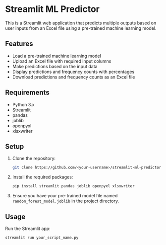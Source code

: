 # Streamlit ML Predictor

This is a Streamlit web application that predicts multiple outputs based on user inputs from an Excel file using a pre-trained machine learning model.

## Features

- Load a pre-trained machine learning model
- Upload an Excel file with required input columns
- Make predictions based on the input data
- Display predictions and frequency counts with percentages
- Download predictions and frequency counts as an Excel file

## Requirements

- Python 3.x
- Streamlit
- pandas
- joblib
- openpyxl
- xlsxwriter

## Setup

1. Clone the repository:
    ```sh
    git clone https://github.com/<your-username>/streamlit-ml-predictor.git
    ```

2. Install the required packages:
    ```sh
    pip install streamlit pandas joblib openpyxl xlsxwriter
    ```

3. Ensure you have your pre-trained model file named `random_forest_model.joblib` in the project directory.

## Usage

Run the Streamlit app:
```sh
streamlit run your_script_name.py
